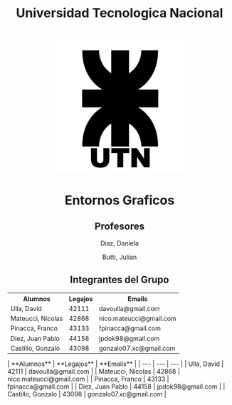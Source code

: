<h1 align="center">Universidad Tecnologica Nacional</h1>

<h1 align="center">
  <img src="Logo UTN.png" alt="logo_utn">
</h1>

<h1 align="center">Entornos Graficos</h1>

<h2 align="center">Profesores</h2>
<p align="center"> Diaz, Daniela </p> 
<p align="center"> Butti, Julian </p> 

<h2 align="center">Integrantes del Grupo</h2>

<div align="center"> 
  <table>
    <tr>
      <th>Alumnos</th>
      <th>Legajos</th>
      <th>Emails</th>
    </tr>
    <tr>
      <td>Ulla, David</td>
      <td>42111</td>
      <td>davoulla@gmail.com</td>  
    </tr>
    <tr>
      <td>Mateucci, Nicolas</td>
      <td>42868</td>
      <td>nico.mateucci@gmail.com</td>  
    </tr>
    <tr>
      <td>Pinacca, Franco</td>
      <td>43133</td>
      <td>fpinacca@gmail.com</td>  
    </tr>
    <tr>
      <td>Diez, Juan Pablo</td>
      <td>44158</td>
      <td>jpdok98@gmail.com</td>  
    </tr>
    <tr>
      <td>Castillo, Gonzalo</td>
      <td>43098</td>
      <td>gonzalo07.xc@gmail.com</td>  
    </tr>
  
  </table>
</div>
| **Alumnos** |  **Legajos** | **Emails** |
| --- | --- | --- |
| Ulla, David | 42111 | davoulla@gmail.com |
| Mateucci, Nicolas | 42868 | nico.mateucci@gmail.com |
| Pinacca, Franco | 43133 | fpinacca@gmail.com |
| Diez, Juan Pablo | 44158  | jpdok98@gmail.com |
| Castillo, Gonzalo | 43098 | gonzalo07.xc@gmail.com |
